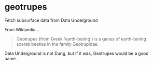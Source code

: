 # geotrupes
Fetch subsurface data from Data Underground

From Wikipedia...

> Geotrupes (from Greek 'earth-boring') is a genus of earth-boring scarab beetles in the family Geotrupidae.

Data Underground is not Dung, but if it was, Geotrupes would be a good name.
